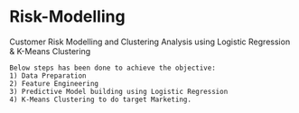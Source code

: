 # Risk-Modelling

Customer Risk Modelling and Clustering Analysis using Logistic Regression &amp; K-Means Clustering

```
Below steps has been done to achieve the objective:
1) Data Preparation
2) Feature Engineering
3) Predictive Model building using Logistic Regression
4) K-Means Clustering to do target Marketing.
```
